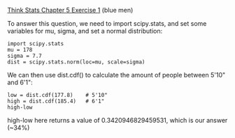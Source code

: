 [Think Stats Chapter 5 Exercise 1](http://greenteapress.com/thinkstats2/html/thinkstats2006.html#toc50) (blue men)

To answer this question, we need to import scipy.stats, and set some variables for mu, sigma, and set a normal distribution:

```
import scipy.stats
mu = 178
sigma = 7.7
dist = scipy.stats.norm(loc=mu, scale=sigma)
```

We can then use dist.cdf() to calculate the amount of people between 5'10" and 6'1":

```
low = dist.cdf(177.8)    # 5'10"
high = dist.cdf(185.4)   # 6'1"
high-low
```

high-low here returns a value of 0.3420946829459531, which is our answer (~34%)